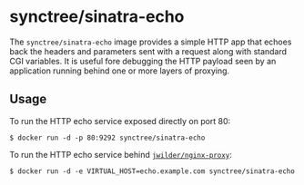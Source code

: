 # synctree/sinatra-echo

The `synctree/sinatra-echo` image provides a simple HTTP app that echoes back
the headers and parameters sent with a request along with standard CGI variables.
It is useful fore debugging the HTTP payload seen by an application running behind
one or more layers of proxying.

## Usage

To run the HTTP echo service exposed directly on port 80:

    $ docker run -d -p 80:9292 synctree/sinatra-echo

To run the HTTP echo service behind [`jwilder/nginx-proxy`](https://github.com/jwilder/nginx-proxy):

    $ docker run -d -e VIRTUAL_HOST=echo.example.com synctree/sinatra-echo
